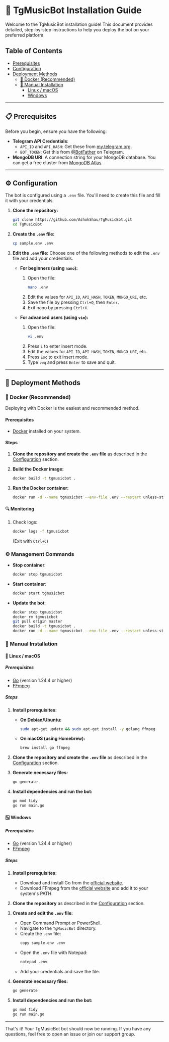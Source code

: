 # 🚀 TgMusicBot Installation Guide

Welcome to the TgMusicBot installation guide! This document provides detailed, step-by-step instructions to help you deploy the bot on your preferred platform.

## Table of Contents
- [Prerequisites](#-prerequisites)
- [Configuration](#-configuration)
- [Deployment Methods](#-deployment-methods)
  - [🐳 Docker (Recommended)](#-docker-recommended)
  - [🔧 Manual Installation](#-manual-installation)
    - [Linux / macOS](#-linux--macos)
    - [Windows](#-windows)

---

## 📋 Prerequisites

Before you begin, ensure you have the following:

- **Telegram API Credentials**:
  - `API_ID` and `API_HASH`: Get these from [my.telegram.org](https://my.telegram.org).
  - `BOT_TOKEN`: Get this from [@BotFather](https://t.me/BotFather) on Telegram.
- **MongoDB URI**: A connection string for your MongoDB database. You can get a free cluster from [MongoDB Atlas](https://www.mongodb.com/cloud/atlas).

---

## ⚙️ Configuration

The bot is configured using a `.env` file. You'll need to create this file and fill it with your credentials.

1.  **Clone the repository:**
    ```sh
    git clone https://github.com/AshokShau/TgMusicBot.git
    cd TgMusicBot
    ```

2.  **Create the `.env` file:**
    ```sh
    cp sample.env .env
    ```

3.  **Edit the `.env` file:**
    Choose one of the following methods to edit the `.env` file and add your credentials.

    - **For beginners (using `nano`):**
      1.  Open the file:
          ```sh
          nano .env
          ```
      2.  Edit the values for `API_ID`, `API_HASH`, `TOKEN`, `MONGO_URI`, etc.
      3.  Save the file by pressing `Ctrl+O`, then `Enter`.
      4.  Exit nano by pressing `Ctrl+X`.

    - **For advanced users (using `vim`):**
      1.  Open the file:
          ```sh
          vi .env
          ```
      2.  Press `i` to enter insert mode.
      3.  Edit the values for `API_ID`, `API_HASH`, `TOKEN`, `MONGO_URI`, etc.
      4.  Press `Esc` to exit insert mode.
      5.  Type `:wq` and press `Enter` to save and quit.

---

## 🚀 Deployment Methods

### 🐳 Docker (Recommended)

Deploying with Docker is the easiest and recommended method.

#### Prerequisites
- [Docker](https://docs.docker.com/get-docker/) installed on your system.

#### Steps
1.  **Clone the repository and create the `.env` file** as described in the [Configuration](#-configuration) section.

2.  **Build the Docker image:**
    ```sh
    docker build -t tgmusicbot .
    ```

3.  **Run the Docker container:**
    ```sh
    docker run -d --name tgmusicbot --env-file .env --restart unless-stopped tgmusicbot
    ```

#### 🔍 Monitoring
1. Check logs:
   ```sh
   docker logs -f tgmusicbot
   ```
   (Exit with `Ctrl+C`)

### ⚙️ Management Commands
- **Stop container**:
  ```sh
  docker stop tgmusicbot
  ```

- **Start container**:
  ```sh
  docker start tgmusicbot
  ```

- **Update the bot**:
  ```sh
  docker stop tgmusicbot
  docker rm tgmusicbot
  git pull origin master
  docker build -t tgmusicbot .
  docker run -d --name tgmusicbot --env-file .env --restart unless-stopped tgmusicbot
  ```
  
### 🔧 Manual Installation

#### 🐧 Linux / macOS

##### Prerequisites
- [Go](https://golang.org/doc/install) (version 1.24.4 or higher)
- [FFmpeg](https://ffmpeg.org/download.html)

##### Steps
1.  **Install prerequisites:**
    - **On Debian/Ubuntu:**
      ```sh
      sudo apt-get update && sudo apt-get install -y golang ffmpeg
      ```
    - **On macOS (using Homebrew):**
      ```sh
      brew install go ffmpeg
      ```

2.  **Clone the repository and create the `.env` file** as described in the [Configuration](#-configuration) section.

3.  **Generate necessary files:**
    ```sh
    go generate
    ```

4.  **Install dependencies and run the bot:**
    ```sh
    go mod tidy
    go run main.go
    ```

#### 🪟 Windows

##### Prerequisites
- [Go](https://golang.org/doc/install) (version 1.24.4 or higher)
- [FFmpeg](https://ffmpeg.org/download.html)

##### Steps
1.  **Install prerequisites:**
    - Download and install Go from the [official website](https://golang.org/doc/install).
    - Download FFmpeg from the [official website](https://ffmpeg.org/download.html) and add it to your system's PATH.

2.  **Clone the repository** as described in the [Configuration](#-configuration) section.

3.  **Create and edit the `.env` file:**
    - Open Command Prompt or PowerShell.
    - Navigate to the `TgMusicBot` directory.
    - Create the `.env` file:
      ```sh
      copy sample.env .env
      ```
    - Open the `.env` file with Notepad:
      ```sh
      notepad .env
      ```
    - Add your credentials and save the file.

4.  **Generate necessary files:**
    ```sh
    go generate
    ```

5.  **Install dependencies and run the bot:**
    ```sh
    go mod tidy
    go run main.go
    ```
---

That's it! Your TgMusicBot bot should now be running. If you have any questions, feel free to open an issue or join our support group.
